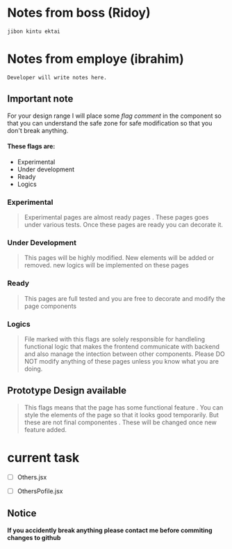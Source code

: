 
# Notes from boss (Ridoy)
    jibon kintu ektai

# Notes from employe (ibrahim)
    Developer will write notes here.

## Important note
For your design range I will place some *flag comment* in the component so that you can understand the safe zone for safe modification so that you don't break anything. 

#### These flags are: 
- Experimental 
- Under development
- Ready 
- Logics

### Experimental
> Experimental pages are almost ready pages .
These pages goes under various tests. Once these pages are ready you can decorate it.

### Under Development
> This pages will be highly modified. New elements will be added or removed. new logics will be implemented on these pages

### Ready
> This pages are full tested and you are free to decorate and modify the page components

### Logics
> File marked with this flags are solely responsible for handleling functional logic that makes the frontend communicate with backend and also manage the intection between other components. 
Please DO NOT modify anything of these pages unless you know what you are  doing. 

## Prototype Design available
> This flags means that the page has some functional feature . You can style the elements of the page so that it looks good temporarily. But these are not final componentes . These will be changed once new feature added.

# current task
- [ ] Others.jsx
- [ ] OthersPofile.jsx


## Notice
**If you accidently break anything please contact me before commiting changes to github**

